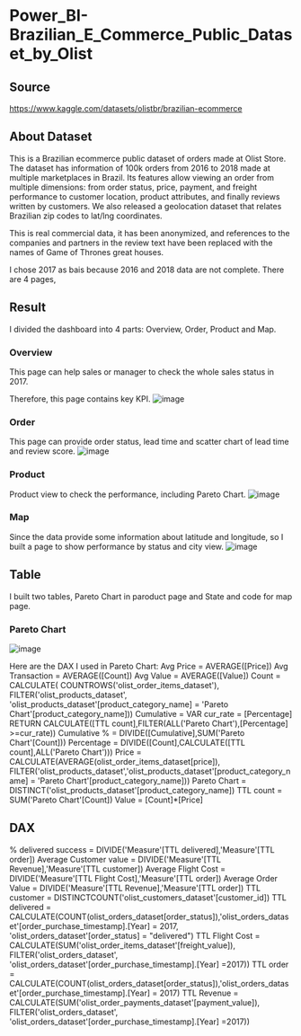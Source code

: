 # Power_BI-Brazilian_E_Commerce_Public_Dataset_by_Olist

## Source 
https://www.kaggle.com/datasets/olistbr/brazilian-ecommerce


## About Dataset
This is a Brazilian ecommerce public dataset of orders made at Olist Store. The dataset has information of 100k orders from 2016 to 2018 made at multiple marketplaces in Brazil. Its features allow viewing an order from multiple dimensions: from order status, price, payment, and freight performance to customer location, product attributes, and finally reviews written by customers. We also released a geolocation dataset that relates Brazilian zip codes to lat/lng coordinates.

This is real commercial data, it has been anonymized, and references to the companies and partners in the review text have been replaced with the names of Game of Thrones great houses.

I chose 2017 as bais because 2016 and 2018 data are not complete.
There are 4 pages,


## Result
I divided the dashboard into 4 parts: Overview, Order, Product and Map.

### Overview
This page can help sales or manager to check the whole sales status in 2017.

Therefore, this page contains key KPI.
![image](https://github.com/e19931107/Power_BI-Brazilian_E_Commerce_Public_Dataset_by_Olist/assets/50692450/a10ce187-6148-4eee-b52a-e312273df55c)

### Order
This page can provide order status, lead time and scatter chart of lead time and review score.
![image](https://github.com/e19931107/Power_BI-Brazilian_E_Commerce_Public_Dataset_by_Olist/assets/50692450/91a6aab9-3717-4483-ac46-5b58862caad5)

### Product
Product view to check the performance, including Pareto Chart.
![image](https://github.com/e19931107/Power_BI-Brazilian_E_Commerce_Public_Dataset_by_Olist/assets/50692450/5dfc23bf-1095-4f24-b9fc-38d450a4a8fb)

### Map
Since the data provide some information about latitude and longitude, so I built a page to show performance by status and city view.
![image](https://github.com/e19931107/Power_BI-Brazilian_E_Commerce_Public_Dataset_by_Olist/assets/50692450/3acf5d47-e93a-4076-9e1d-eb695daed4f9)

## Table
I built two tables, Pareto Chart in paroduct page and State and code for map page.

### Pareto Chart
![image](https://github.com/e19931107/Power_BI-Brazilian_E_Commerce_Public_Dataset_by_Olist/assets/50692450/4cb38083-a1cf-481a-b7f6-bf3e0846ccb7)

Here are the DAX I used in Pareto Chart:
Avg Price = AVERAGE([Price])
Avg Transaction = AVERAGE([Count])
Avg Value = AVERAGE([Value])
Count = CALCULATE(
    COUNTROWS('olist_order_items_dataset'),
    FILTER('olist_products_dataset',
    'olist_products_dataset'[product_category_name] = 'Pareto Chart'[product_category_name]))
Cumulative = 
VAR cur_rate = [Percentage]
RETURN CALCULATE([TTL count],FILTER(ALL('Pareto Chart'),[Percentage] >=cur_rate))
Cumulative % = DIVIDE([Cumulative],SUM('Pareto Chart'[Count]))
Percentage = DIVIDE([Count],CALCULATE([TTL count],ALL('Pareto Chart')))
Price = CALCULATE(AVERAGE(olist_order_items_dataset[price]), FILTER('olist_products_dataset','olist_products_dataset'[product_category_name] = 'Pareto Chart'[product_category_name]))
Pareto Chart = DISTINCT('olist_products_dataset'[product_category_name])
TTL count = SUM('Pareto Chart'[Count])
Value = [Count]*[Price]

## DAX
% delivered success = DIVIDE('Measure'[TTL delivered],'Measure'[TTL order])
Average Customer value = DIVIDE('Measure'[TTL Revenue],'Measure'[TTL customer])
Average Flight Cost = DIVIDE('Measure'[TTL Flight Cost],'Measure'[TTL order])
Average Order Value = DIVIDE('Measure'[TTL Revenue],'Measure'[TTL order])
TTL customer = DISTINCTCOUNT('olist_customers_dataset'[customer_id])
TTL delivered = CALCULATE(COUNT(olist_orders_dataset[order_status]),'olist_orders_dataset'[order_purchase_timestamp].[Year] = 2017, 'olist_orders_dataset'[order_status] = "delivered")
TTL Flight Cost = CALCULATE(SUM('olist_order_items_dataset'[freight_value]), FILTER('olist_orders_dataset', 'olist_orders_dataset'[order_purchase_timestamp].[Year] =2017))
TTL order = CALCULATE(COUNT(olist_orders_dataset[order_status]),'olist_orders_dataset'[order_purchase_timestamp].[Year] = 2017)
TTL Revenue = CALCULATE(SUM('olist_order_payments_dataset'[payment_value]), FILTER('olist_orders_dataset', 'olist_orders_dataset'[order_purchase_timestamp].[Year] =2017))
